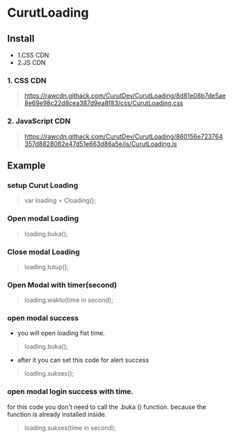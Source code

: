 # CurutLoading

## Install
* 1.CSS CDN
* 2.JS CDN

### 1. CSS CDN
>https://rawcdn.githack.com/CurutDev/CurutLoading/8d81e08b7de5ae8e69e98c22d8cea387d9ea8f83/css/CurutLoading.css

### 2. JavaScript CDN
>https://rawcdn.githack.com/CurutDev/CurutLoading/860156e723764357d8828062e47d51e663d86a5e/js/CurutLoading.js

## Example

### setup Curut Loading
> var loading = Cloading();
### Open modal Loading
> loading.buka();
### Close modal Loading
> loading.tutup();
### Open Modal with timer(second)
> loading.waktu(time in second);
### open modal success 
* you will open loading fist time.
> loading.buka();
* after it you can set this code for alert success
> loading.sukses();
### open modal login success with time.
for this code you don't need to call the .buka () function. because the function is already installed inside.
> loading.sukses(time in second);
